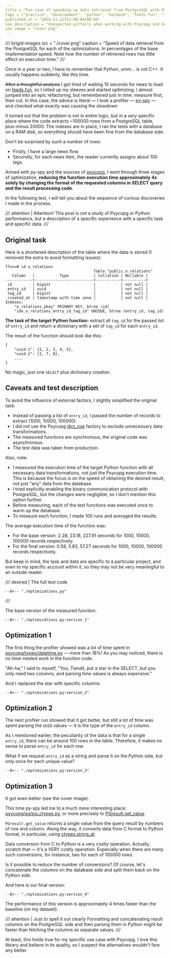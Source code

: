 ```yaml
---
title = "Fun case of speeding up data retrieval from PostgreSQL with Psycopg"
tags = ["practice", "development", "python", "backend", "feeds-fun", "interesting", "databases"]
published_at = "2024-11-22T12:00:00+00:00"
seo_description = "Unexpected pitfalls when working with Psycopg and how to overcome them, illustrated on a specific example."
seo_image = "cover.png"
---
```


/// brigid-images
src = "./cover.png"
caption = "Speed of data retrieval from the PostgreSQL for each of the optimizations. In percentages of the base implementation speed. Note how the number of retrieved rows has little effect on execution time."
///

Once in a year or two, I have to remember that Python, umm... is not C++. It usually happens suddenly, like this time.

~~After a thoughtful analysis~~ I got tired of waiting 10 seconds for news to load on [feeds.fun](https://feeds.fun/), so I rolled up my sleeves and started optimizing. I almost jumped into an epic refactoring, but remembered just in time: measure first, then cut. In this case, the advice is literal — I took a profiler — [py-spy](https://github.com/benfred/py-spy) — and checked what exactly was causing the slowdown

It turned out that the problem is not in entire logic, but in a very specific place where the code extracts ~100000 rows from a PostgreSQL table, plus-minus 20000. The indexes are in place, I ran the tests with a database on a RAM disk, so everything should have been fine from the database side.

Don't be surprised by such a number of rows:

- Firstly, I have a large news flow.
- Secondly, for each news item, the reader currently assigns about 100 tags.

Armed with py-spy and the sources of [psycopg](https://github.com/psycopg/psycopg), I went through three stages of optimization, **reducing the function execution time approximately 4x solely by changing the format of the requested columns in SELECT query  and the result processing code**.

In the following text, I will tell you about the sequence of curious discoveries I made in the process.

/// attention | Attention!
This post is not a study of Psycopg or Python performance, but a description of a specific experience with a specific task and specific data.
///

<!-- more -->

## Original task

Here is a shortened description of the table where the data is stored (I removed the extra to avoid formatting issues):

```
ffun=# \d o_relations
                                       Table "public.o_relations"
   Column   |           Type           | Collation | Nullable |
------------+--------------------------+-----------+----------+
 id         | bigint                   |           | not null |
 entry_id   | uuid                     |           | not null |
 tag_id     | bigint                   |           | not null |
 created_at | timestamp with time zone |           | not null |
Indexes:
    "o_relations_pkey" PRIMARY KEY, btree (id)
    "idx_o_relations_entry_id_tag_id" UNIQUE, btree (entry_id, tag_id)
```

**The task of the target Python function:** extract all `tag_id` for the passed list of `entry_id` and return a dictionary with a set of `tag_id` for each `entry_id`.

The result of the function should look like this:

```
{
    "uuid-1": {1, 2, 3, 4, 5},
    "uuid-2": {1, 7, 8},
    ....
}
```

No magic, just one `SELECT` plus dictionary creation.

## Caveats and test description

To avoid the influence of external factors, I slightly simplified the original task:

- Instead of passing a list of `entry_id`, I passed the number of records to extract (1000, 10000, 100000).
- I did not use the Psycopg [dict_row](https://www.psycopg.org/psycopg3/docs/api/rows.html#psycopg.rows.dict_row) factory to exclude unnecessary data transformations.
- The measured functions are synchronous, the original code was asynchronous.
- The test data was taken from production.

Also, note:

- I measured the execution time of the target Python function with all necessary data transformations, not just the Psycopg execution time. This is because the focus is on the speed of obtaining the desired result, not just "any" data from the database.
- I tried explicitly enabling the binary communication protocol with PostgreSQL, but the changes were negligible, so I don't mention this option further.
- Before measuring, each of the test functions was executed once to warm up the database.
- To measure each function, I made 100 runs and averaged the results.

The average execution time of the function was:

- For the base version: 2.28, 23.18, 227.91 seconds for 1000, 10000, 100000 records respectively.
- For the final version: 0.58, 5.83, 57.27 seconds for 1000, 10000, 100000 records respectively.

But keep in mind, the task and data are specific to a particular project, and even to my specific account within it, so they may not be very meaningful to an outside reader.

/// desired | The full test code
```
--8<-- "./optimizations.py"
```
///

The base version of the measured function:

```
--8<-- "./optimizations.py:version_1"
```

## Optimization 1

The first thing the profiler showed was a lot of time spent in [psycopg/types/datetime.py](https://github.com/psycopg/psycopg/blob/master/psycopg/psycopg/types/datetime.py) — more than 18%! As you may noticed, there is no time-related work in the function code.

"Ah-ha," I said to myself, "You, Tiendil, put a star in the SELECT, but you only need two columns, and parsing time values is always expensive."

And I replaced the star with specific columns:

```
--8<-- "./optimizations.py:version_2"
```

## Optimization 2

The next profiler run showed that it got better, but still a lot of time was spent parsing the `UUID` values — it is the type of the `entry_id` column.

As I mentioned earlier, the peculiarity of the data is that for a single `entry_id`, there can be around 100 rows in the table. Therefore, it makes no sense to parse `entry_id` for each row.

What if we request `entry_id` as a string and parse it on the Python side, but only once for each unique value?

```
--8<-- "./optimizations.py:version_3"
```

## Optimization 3

It got even better (see the cover image).

This time py-spy led me to a much more interesting place: [psycopg/pq/pq_ctypes.py](https://github.com/psycopg/psycopg/blob/master/psycopg/psycopg/pq/pq_ctypes.py), or more precisely to [PGresult.get_value](https://github.com/psycopg/psycopg/blob/d38cf7798b0c602ff43dac9f20bbab96237a9c38/psycopg/psycopg/pq/pq_ctypes.py#L925-L934).

`PGresult.get_value` returns a single value from the query result by numbers of row and column. Along the way, it converts data from C format to Python format, in particular, using [ctypes.string_at](https://docs.python.org/3/library/ctypes.html#ctypes.string_at).

Data conversion from C to Python is a very costly operation. Actually, scratch that — it's a VERY costly operation. Especially when there are many such conversions, for instance, two for each of 100000 rows.

Is it possible to reduce the number of conversions? Of course, let's concatenate the columns on the database side and split them back on the Python side.

And here is our final version:

```
--8<-- "./optimizations.py:version_4"
```

The performance of this version is approximately 4 times faster than the baseline (on my dataset).

/// attention | Just to spell it out clearly
Formatting and concatenating result columns on the PostgreSQL side and then parsing them in Python might be faster than fetching the columns as separate values.
///

At least, this holds true for my specific use case with Psycopg. I love this library and believe in its quality, so I suspect the alternatives wouldn't fare any better
